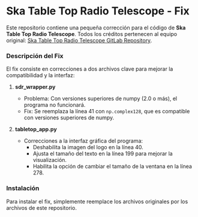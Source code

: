 # Ska Table Top Radio Telescope - Fix

Este repositorio contiene una pequeña corrección para el código de **Ska Table Top Radio Telescope**. Todos los créditos pertenecen al equipo original: [Ska Table Top Radio Telescope GitLab Repository](https://gitlab.com/ska-telescope/ska-tabletop-radiotelescope/).

### Descripción del Fix

El fix consiste en correcciones a dos archivos clave para mejorar la compatibilidad y la interfaz:

1. **sdr_wrapper.py**  
   - Problema: Con versiones superiores de numpy (2.0 o más), el programa no funcionará.  
   - Fix: Se reemplaza la línea 41 con `np.complex128`, que es compatible con versiones superiores de numpy.

2. **tabletop_app.py**  
   - Correcciones a la interfaz gráfica del programa:  
     - Deshabilita la imagen del logo en la línea 40.  
     - Ajusta el tamaño del texto en la línea 199 para mejorar la visualización.  
     - Habilita la opción de cambiar el tamaño de la ventana en la línea 278.

### Instalación

Para instalar el fix, simplemente reemplace los archivos originales por los archivos de este repositorio.
